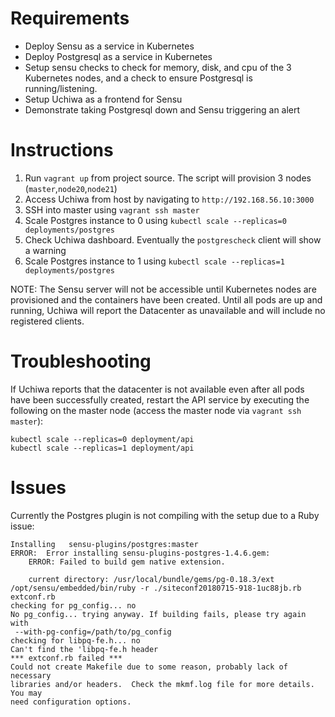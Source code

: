 # Requirements

- Deploy Sensu as a service in Kubernetes
- Deploy Postgresql as a service in Kubernetes
- Setup sensu checks to check for memory, disk, and cpu of the 3 Kubernetes nodes, and a check to ensure Postgresql is running/listening.
- Setup Uchiwa as a frontend for Sensu
- Demonstrate taking Postgresql down and Sensu triggering an alert

# Instructions

1. Run `vagrant up` from project source.  The script will provision 3 nodes (`master`,`node20`,`node21`)
2. Access Uchiwa from host by navigating to `http://192.168.56.10:3000`
3. SSH into master using `vagrant ssh master`
4. Scale Postgres instance to 0 using `kubectl scale --replicas=0 deployments/postgres`
5. Check Uchiwa dashboard.  Eventually the `postgrescheck` client will show a warning 
6. Scale Postgres instance to 1 using `kubectl scale --replicas=1 deployments/postgres`

NOTE: The Sensu server will not be accessible until Kubernetes nodes are provisioned and the containers have been created.  Until all pods are up and running, Uchiwa will report the Datacenter as unavailable and will include no registered clients.

# Troubleshooting

If Uchiwa reports that the datacenter is not available even after all pods have been successfully created, restart the API service by executing the following on the master node (access the master node via `vagrant ssh master`):

```
kubectl scale --replicas=0 deployment/api
kubectl scale --replicas=1 deployment/api
```

# Issues

Currently the Postgres plugin is not compiling with the setup due to a Ruby issue:

```
Installing 	 sensu-plugins/postgres:master
ERROR:  Error installing sensu-plugins-postgres-1.4.6.gem:
	ERROR: Failed to build gem native extension.

    current directory: /usr/local/bundle/gems/pg-0.18.3/ext
/opt/sensu/embedded/bin/ruby -r ./siteconf20180715-918-1uc88jb.rb extconf.rb
checking for pg_config... no
No pg_config... trying anyway. If building fails, please try again with
 --with-pg-config=/path/to/pg_config
checking for libpq-fe.h... no
Can't find the 'libpq-fe.h header
*** extconf.rb failed ***
Could not create Makefile due to some reason, probably lack of necessary
libraries and/or headers.  Check the mkmf.log file for more details.  You may
need configuration options.
```